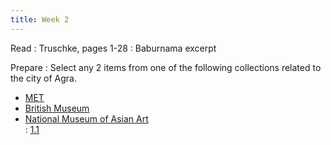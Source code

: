 ```yaml
---
title: Week 2
---
```




Read
: Truschke, pages 1-28 
: Baburnama excerpt

Prepare
: Select any 2 items from one of the following collections related to the city of Agra.  
- [MET](https://www.metmuseum.org/)  
-	[British Museum](https://www.britishmuseum.org/)  
-	[National Museum of Asian Art](https://asia.si.edu/)  
  : [1.1](#)
